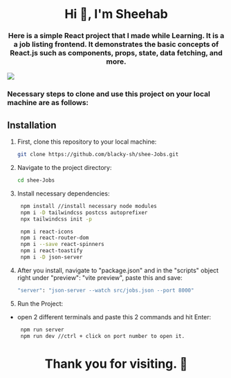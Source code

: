 <h1 align="center"> Hi 👋, I'm Sheehab</h1>

<h3 align="center">Here is a simple React project that I made while Learning. It is a a job listing frontend. It demonstrates the basic concepts of React.js such as components, props, state, data fetching, and more.</h3>

<img src='./src/assets/images/sheeJobs.gif' />

<h3> Necessary steps to clone and use this project on your local machine are as follows: </h3>

## Installation

1. First, clone this repository to your local machine:

   ```bash
   git clone https://github.com/blacky-sh/shee-Jobs.git

2. Navigate to the project directory:

    ```bash
    cd shee-Jobs

3. Install necessary dependencies:

    ```bash
     npm install //install necessary node modules
     npm i -D tailwindcss postcss autoprefixer
     npx tailwindcss init -p

     npm i react-icons
     npm i react-router-dom
     npm i --save react-spinners
     npm i react-toastify
     npm i -D json-server

4. After you install, navigate to "package.json" and in the "scripts" object right under "preview": "vite preview", paste this and save:

    ```bash
    "server": "json-server --watch src/jobs.json --port 8000"

5. Run the Project:
- open 2 different terminals and paste this 2 commands and hit Enter:

    ```bash
     npm run server
     npm run dev //ctrl + click on port number to open it.


<h1 align="center"> Thank you for visiting. 🙏</h1>


